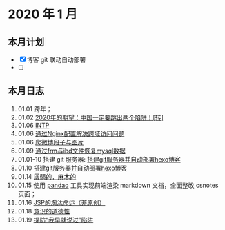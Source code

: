 # 2020 年 1 月

## 本月计划

- [x] 博客 git 联动自动部署
- [ ] 

## 本月日志

1. 01.01 跨年；
2. 01.02 [2020年的期望：中国一定要跳出两个陷阱！\[转\]](https://cakipaul.com/blog/2020/01/02/%E4%B8%AD%E5%9B%BD%E4%B8%80%E5%AE%9A%E8%A6%81%E8%B7%B3%E5%87%BA%E4%B8%A4%E4%B8%AA%E9%99%B7%E9%98%B1/)
3. 01.06 [INTP](https://cakipaul.com/blog/2020/01/06/INTP/)
4. 01.06 [通过Nginx配置解决跨域访问问题](https://cakipaul.com/cs-blog/2020/01/06/2019.12.11_%E9%80%9A%E8%BF%87Nginx%E9%85%8D%E7%BD%AE%E8%A7%A3%E5%86%B3%E8%B7%A8%E5%9F%9F%E8%AE%BF%E9%97%AE%E9%97%AE%E9%A2%98/#more)
5. 01.06 [爬微博段子与图片](https://cakipaul.com/cs-blog/2020/01/06/2020.01.06_%E7%88%AC%E5%BE%AE%E5%8D%9A%E6%AE%B5%E5%AD%90%E4%B8%8E%E5%9B%BE%E7%89%87/#more)
6. 01.09 [通过frm与ibd文件恢复mysql数据](https://cakipaul.com/cs-blog/2020/01/09/2020.01.09_%E9%80%9A%E8%BF%87frm%E4%B8%8Eibd%E6%96%87%E4%BB%B6%E6%81%A2%E5%A4%8Dmysql%E6%95%B0%E6%8D%AE/#more)
7. 01.01-10 搭建 git 服务器: [搭建git服务器并自动部署hexo博客](https://cakipaul.com/cs-blog/2020/01/10/%E6%90%AD%E5%BB%BAgit%E6%9C%8D%E5%8A%A1%E5%99%A8%E5%B9%B6%E8%87%AA%E5%8A%A8%E9%83%A8%E7%BD%B2hexo%E5%8D%9A%E5%AE%A2/#more) 
8. 01.10 [搭建git服务器并自动部署hexo博客](https://cakipaul.com/cs-blog/2020/01/10/%E6%90%AD%E5%BB%BAgit%E6%9C%8D%E5%8A%A1%E5%99%A8%E5%B9%B6%E8%87%AA%E5%8A%A8%E9%83%A8%E7%BD%B2hexo%E5%8D%9A%E5%AE%A2/#more)
9. 01.14 [孱弱的，麻木的](https://cakipaul.com/blog/2020/01/14/%E5%AD%B1%E5%BC%B1%E7%9A%84%EF%BC%8C%E9%BA%BB%E6%9C%A8%E7%9A%84/)
10. 01.15 使用 [pandao](http://editor.md.ipandao.com/examples/) 工具实现前端渲染 markdown 文档，全面整改 csnotes 页面；
11. 01.16 [JSP的淘汰命运（非原创）](https://cakipaul.com/cs-blog/2020/01/16/2020.01.16_JSP%E7%9A%84%E6%B7%98%E6%B1%B0%E5%91%BD%E8%BF%90/)
12. 01.18 [意识的道德性](https://cakipaul.com/blog/2020/01/18/%E6%84%8F%E8%AF%86%E7%9A%84%E9%81%93%E5%BE%B7%E6%80%A7/)
13. 01.19 [提防“我早就说过”陷阱](https://cakipaul.com/blog/2020/01/19/%E6%8F%90%E9%98%B2%E2%80%9C%E6%88%91%E6%97%A9%E5%B0%B1%E8%AF%B4%E8%BF%87%E2%80%9D%E9%99%B7%E9%98%B1/)